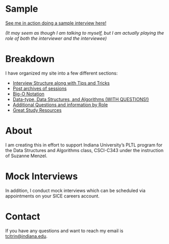 ---
---
# Sample

[See me in action doing a sample interview here!](sample)

*(It may seem as though I am talking to myself, but I am actually playing the role of both the interviewer and the interviewee)*

# Breakdown
I have organized my site into a few different sections:
*   [Interview Structure along with Tips and Tricks](structure)
*   [Post archives of sessions](archives)
*   [Big-O Notation](big-o)
*   [Data-type, Data Structures, and Algorithms (WITH QUESTIONS!)](materials)
*   [Additional Questions and information by Role](roles)
*   [Great Study Resources](resources)

# About
I am creating this in effort to support Indiana University’s PLTL program for the Data Structures and Algorithms class, CSCI-C343 under the instruction of Suzanne Menzel.

<!-- # Schedule

>Lectures - M/W 4 - 515, 530-7.

>**After Hours session 1 - Mondays 715-830: Student Building room 015** 

>**After Hours sessions 2 - Tuesdays 5-6 Luddy Hall 4069** -->

# Mock Interviews

In addition, I conduct mock interviews which can be scheduled via appointments on your SICE careers account.

# Contact

If you have any questions and want to reach my email is [tcitrin@indiana.edu](mailto:tcitrin@indiana.edu).

